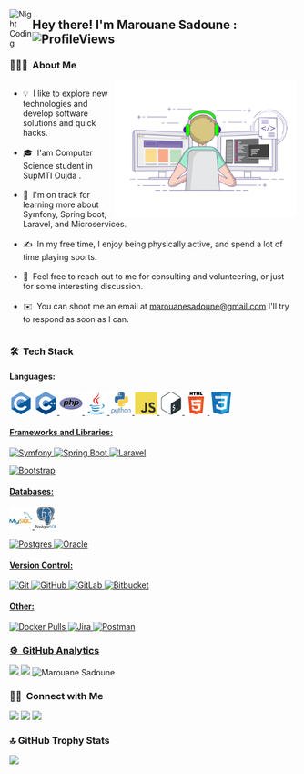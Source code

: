 <img alt="Night Coding" src="./assets/Hand%20Wave.gif" width='40' align="left"/><h2>Hey there! I'm Marouane Sadoune : ![ProfileViews](https://komarev.com/ghpvc/?username=marouane-sadoune&label=Profile%20views&color=0e75b6&style=flat)</h2>
### 👨🏻‍💻 &nbsp;About Me
<div style="display: flex; align-items: center;">
  <div style="flex: 1;">
    <img align="right" alt="Coding" width="320" src="https://raw.githubusercontent.com/devSouvik/devSouvik/master/gif3.gif">
    <ul>
      <li>💡 &nbsp;I like to explore new technologies and develop software solutions and quick hacks.</li><br>
      <li>🎓 &nbsp;I'am Computer Science student in SupMTI Oujda .</li><br>
      <li>🌱 &nbsp;I'm on track for learning more about Symfony, Spring boot, Laravel, and Microservices.</li><br>
      <li>✍️ &nbsp;In my free time, I enjoy being physically active, and spend a lot of time playing sports.</li><br>
      <li>💬 &nbsp;Feel free to reach out to me for consulting and volunteering, or just for some interesting discussion.</li><br>
      <li>✉️ &nbsp;You can shoot me an email at <a href="youssef.abidi@etu.uae.ac.ma" >marouanesadoune@gmail.com</a> I'll try to respond as soon as I can.
    </ul>
<!-- 📄 &nbsp;Please have a look at my [Résumé](https://www.adityavsingh.com/resume.html) for more details about me. I'm open to feedback and suggestions! -->
  </div>
</div>
<!-- 📄 &nbsp;Please have a look at my [Résumé](https://www.adityavsingh.com/resume.html) for more details about me. I'm open to feedback and suggestions! -->


### 🛠 &nbsp;Tech Stack
#### Languages:
<img src="https://raw.githubusercontent.com/devicons/devicon/master/icons/c/c-original.svg" alt="c" width="40" height="40"/> </a> <a href="https://www.jenkins.io" target="_blank" rel="noreferrer">
<img src="https://github.com/devicons/devicon/blob/master/icons/cplusplus/cplusplus-original.svg" alt="c" width="40" height="40"/>
<img src="https://github.com/devicons/devicon/blob/master/icons/php/php-original.svg" alt="c" width="40" height="40"/>
<img src="https://raw.githubusercontent.com/devicons/devicon/master/icons/java/java-original.svg" alt="java" width="40" height="40"/> </a> <a href="https://www.jenkins.io" target="_blank" rel="noreferrer">
<img src="https://github.com/devicons/devicon/blob/master/icons/python/python-original-wordmark.svg" alt="java" width="40" height="40"/>
<img src="https://github.com/devicons/devicon/blob/master/icons/javascript/javascript-original.svg" alt="java" width="40" height="40"/>
<img src="https://github.com/devicons/devicon/blob/master/icons/bash/bash-original.svg" alt="bash" width="40" height="40"/> 
<img src="https://github.com/devicons/devicon/blob/master/icons/html5/html5-original-wordmark.svg" alt="c" width="40" height="40"/>
<img src="https://github.com/devicons/devicon/blob/master/icons/css3/css3-original.svg" alt="c" width="40" height="40"/>



#### Frameworks and Libraries:
![Symfony](https://img.shields.io/badge/Symfony-4682b4?style=for-the-badge&logo=Symfony&logoColor=white)
![Spring Boot](https://img.shields.io/badge/SpringBoot-6DB33F?style=for-the-badge&logo=Spring&logoColor=white)
![Laravel](https://img.shields.io/badge/laravel-%23FF2D20.svg?style=for-the-badge&logo=laravel&logoColor=white)
<!-- ![AngularJS](https://img.shields.io/badge/-Angular-000000?style=for-the-badge&logo=Angular&logoColor=lightred)
![React](https://img.shields.io/badge/react-%2320232a.svg?style=for-the-badge&logo=react&logoColor=%2361DAFB)
![TailwindCSS] -->
![Bootstrap](https://img.shields.io/badge/bootstrap-%238511FA.svg?style=for-the-badge&logo=bootstrap&logoColor=white)

#### Databases:
<img src="https://github.com/devicons/devicon/blob/master/icons/mysql/mysql-original-wordmark.svg" alt="MySql" width="40" height="40"/> </a> <a href="https://www.jenkins.io" target="_blank" rel="noreferrer">
<img src="https://github.com/devicons/devicon/blob/master/icons/postgresql/postgresql-original-wordmark.svg" alt="MySql" width="40" height="40"/> </a> <a href="https://www.jenkins.io" target="_blank" rel="noreferrer">

![Postgres](https://img.shields.io/badge/postgres-%23316192.svg?style=for-the-badge&logo=postgresql&logoColor=white)
![Oracle](https://img.shields.io/badge/Oracle-F80000?style=for-the-badge&logo=oracle&logoColor=white)


#### Version Control:
![Git](https://img.shields.io/badge/git-%23F05033.svg?style=for-the-badge&logo=git&logoColor=white)
![GitHub](https://img.shields.io/badge/github-%23121011.svg?style=for-the-badge&logo=github&logoColor=white)
![GitLab](https://img.shields.io/badge/gitlab-fc6d26.svg?style=for-the-badge&logo=gitlab&logoColor=white)
![Bitbucket](https://img.shields.io/badge/bitbucket-%230047B3.svg?style=for-the-badge&logo=bitbucket&logoColor=white)

#### Other:
![Docker Pulls](https://img.shields.io/badge/docker-0096FF.svg?style=for-the-badge&logo=docker&logoColor=white)
![Jira](https://img.shields.io/badge/jira-%230A0FFF.svg?style=for-the-badge&logo=jira&logoColor=white)
![Postman](https://img.shields.io/badge/Postman-FF6C37?style=for-the-badge&logo=postman&logoColor=white)


### ⚙️ &nbsp;GitHub Analytics
<p align="left">
<a href="[https://github.com/marouane-sadoune]">
  <img height="180em" src="https://github-readme-stats-eight-theta.vercel.app/api/top-langs/?username=marouane-sadoune&layout=compact&langs_count=8&theme=algolia"/>
  <img height="180em" src="https://github-readme-stats-eight-theta.vercel.app/api?username=marouane-sadoune&show_icons=true&theme=algolia&include_all_commits=true&count_private=true"/>
</a>
  <img align="center" src="https://github-readme-streak-stats.herokuapp.com/?user=marouane-sadoune&theme=dark&background=0d1117&date_format=M%20j%5B%2C%20Y%5D" alt="Marouane Sadoune" />
</p>


### 🤝🏻 &nbsp;Connect with Me

<p align="center">

<a href="https://www.linkedin.com/in/marouane-sadoune-266a67255/"><img src="https://img.shields.io/badge/-Marouane Sadoune-007fbf?style=flat&logo=linkedin&logoColor=white"/></a>
<a href="mailto:marouanesadoune@gmail.com"><img src="https://img.shields.io/badge/-marouanesadoune@gmail.com-E4405F?style=flat&logo=Gmail&logoColor=white"/></a>
<a href="https://stackoverflow.com/users/27801305/marouane-sadoune"><img src="https://img.shields.io/badge/-Marouane Sadoune-4A154B?style=flat&logo=Stackoverflow&logoColor=white"/></a>
</p>  


### 🔝 GitHub Trophy Stats
![](https://github-contributor-stats.vercel.app/api?username=marouane-sadoune&limit=5&theme=flat&combine_all_yearly_contributions=true)
